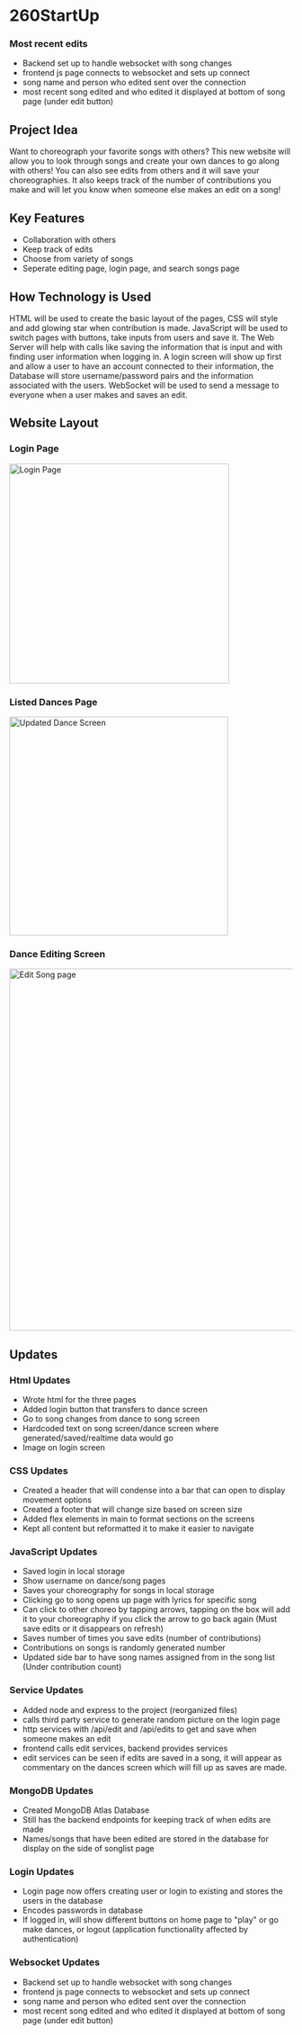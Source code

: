 # 260StartUp
### Most recent edits
- Backend set up to handle websocket with song changes
- frontend js page connects to websocket and sets up connect
- song name and person who edited sent over the connection
- most recent song edited and who edited it displayed at bottom of song page (under edit button)
## Project Idea
Want to choreograph your favorite songs with others? This new website will allow you to look through songs and create your own dances to go along with others! You can also see edits from others and it will save your choreographies. It also keeps track of the number of contributions you make and will let you know when someone else makes an edit on a song!
## Key Features
- Collaboration with others
- Keep track of edits
- Choose from variety of songs
- Seperate editing page, login page, and search songs page
## How Technology is Used
HTML will be used to create the basic layout of the pages, CSS will style and add glowing star when contribution is made. JavaScript will be used to switch pages with buttons, take inputs from users and save it. The Web Server will help with calls like saving the information that is input and with finding user information when logging in. A login screen will show up first and allow a user to have an account connected to their information, the Database will store username/password pairs and the information associated with the users. WebSocket will be used to send a message to everyone when a user makes and saves an edit.
## Website Layout
### Login Page

<img width="391" alt="Login Page" src="https://github.com/MysticKim3/260StartUp/assets/83422570/901c5a7e-0b67-475e-ac70-c49cd99dbc32">

### Listed Dances Page

<img width="389" alt="Updated Dance Screen" src="https://github.com/MysticKim3/260StartUp/assets/83422570/0d0a9e09-95ff-46ae-a23f-d894f9b99d1c">

### Dance Editing Screen

<img width="644" alt="Edit Song page" src="https://github.com/MysticKim3/260StartUp/assets/83422570/d7aa7f40-d366-4b18-b686-eacce454b164">

## Updates
### Html Updates
- Wrote html for the three pages
- Added login button that transfers to dance screen
- Go to song changes from dance to song screen
- Hardcoded text on song screen/dance screen where generated/saved/realtime data would go
- Image on login screen
### CSS Updates
- Created a header that will condense into a bar that can open to display movement options
- Created a footer that will change size based on screen size
- Added flex elements in main to format sections on the screens
- Kept all content but reformatted it to make it easier to navigate
### JavaScript Updates
- Saved login in local storage
- Show username on dance/song pages
- Saves your choreography for songs in local storage
- Clicking go to song opens up page with lyrics for specific song
- Can click to other choreo by tapping arrows, tapping on the box will add it to your choreography if you click the arrow to go back again (Must save edits or it disappears on refresh)
- Saves number of times you save edits (number of contributions)
- Contributions on songs is randomly generated number
- Updated side bar to have song names assigned from in the song list (Under contribution count)
### Service Updates
- Added node and express to the project (reorganized files)
- calls third party service to generate random picture on the login page
- http services with /api/edit and /api/edits to get and save when someone makes an edit
- frontend calls edit services, backend provides services
- edit services can be seen if edits are saved in a song, it will appear as commentary on the dances screen which will fill up as saves are made.
### MongoDB Updates
- Created MongoDB Atlas Database
- Still has the backend endpoints for keeping track of when edits are made
- Names/songs that have been edited are stored in the database for display on the side of songlist page
### Login Updates
- Login page now offers creating user or login to existing and stores the users in the database
- Encodes passwords in database
- If logged in, will show different buttons on home page to "play" or go make dances, or logout (application functionality affected by authentication)
### Websocket Updates
- Backend set up to handle websocket with song changes
- frontend js page connects to websocket and sets up connect
- song name and person who edited sent over the connection
- most recent song edited and who edited it displayed at bottom of song page (under edit button)
